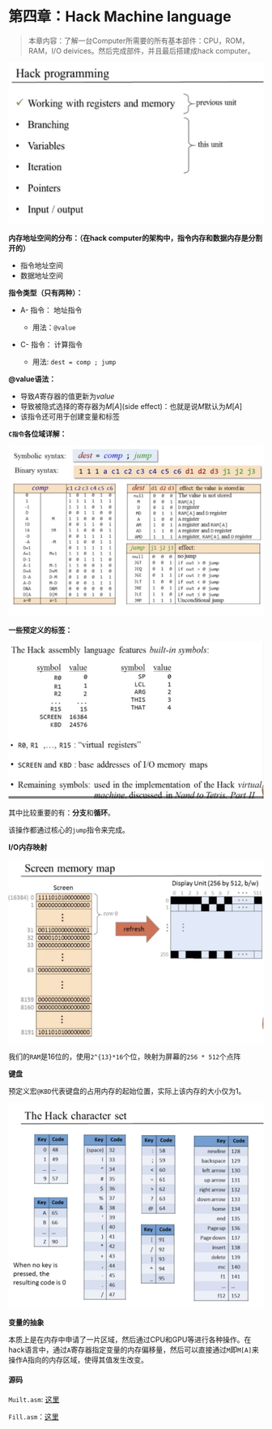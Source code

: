 # 第四章：Hack Machine language

> 本章内容：了解一台Computer所需要的所有基本部件：CPU，ROM，RAM，I/O deivices。然后完成部件，并且最后搭建成hack computer。



<img src="https://github.com/coderhare/nand2tetris/blob/main/Images/hack_contents.png" />

**内存地址空间的分布：（在hack computer的架构中，指令内存和数据内存是分割开的）**

- 指令地址空间
- 数据地址空间



**指令类型（只有两种）：**

- A- 指令： 地址指令
  - 用法：`@value`

- C- 指令： 计算指令
  - 用法:  `dest = comp ; jump`

**@value语法：**

- 导致$A$寄存器的值更新为$value$
- 导致被隐式选择的寄存器为$M[A]$(side effect)：也就是说$M$默认为$M[A]$
- 该指令还可用于创建变量和标签



**`C指令`各位域详解：**

![image-20211011190905670](https://github.com/coderhare/nand2tetris/blob/main/Images/C_instruction.png)

**一些预定义的标签：**

![image-20211011201712082](https://github.com/coderhare/nand2tetris/blob/main/Images/hack_builtin_symbols.png)



其中比较重要的有：**分支**和**循环**。

该操作都通过核心的`jump`指令来完成。



**I/O内存映射**

<img src="https://github.com/coderhare/nand2tetris/blob/main/Images/hack_screenMemory_map.png" />

我们的`RAM`是16位的，使用`2^{13}*16`个位，映射为屏幕的`256 * 512`个点阵



**键盘**

预定义宏`@KBD`代表键盘的占用内存的起始位置，实际上该内存的大小仅为1。

<img src="https://github.com/coderhare/nand2tetris/blob/main/Images/hack_character_set.png" />

**变量的抽象**

本质上是在内存中申请了一片区域，然后通过CPU和GPU等进行各种操作。在hack语言中，通过`A`寄存器指定变量的内存偏移量，然后可以直接通过`M`即`M[A]​`来操作A指向的内存区域，使得其值发生改变。





#### 源码

`Muilt.asm`: [这里](https://github.com/coderhare/nand2tetris/blob/main/Documents/Code/04/Fill.asm)

`Fill.asm`：[这里](https://github.com/coderhare/nand2tetris/blob/main/Documents/Code/04/Fill.asm)
